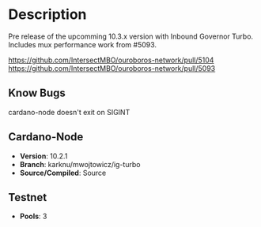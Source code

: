 # Description

Pre release of the upcomming 10.3.x version with Inbound Governor Turbo.
Includes mux performance work from #5093.

https://github.com/IntersectMBO/ouroboros-network/pull/5104
https://github.com/IntersectMBO/ouroboros-network/pull/5093

## Know Bugs
cardano-node doesn't exit on SIGINT

## Cardano-Node

- **Version**: 10.2.1
- **Branch**: karknu/mwojtowicz/ig-turbo
- **Source/Compiled**: Source

## Testnet

- **Pools**: 3
